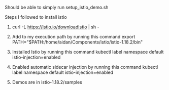 Should be able to simply run setup\_istio\_demo.sh

Steps I followed to install istio

1. curl -L https://istio.io/downloadIstio | sh -

2. Add to my execution path by running this command export PATH="$PATH:/home/aidan/Components/istio/istio-1.18.2/bin"

3. Installed Istio by running this command kubectl label namespace default istio-injection=enabled

4. Enabled automatic sidecar injection by running this command kubectl label namespace default istio-injection=enabled

5. Demos are in istio-1.18.2/samples
